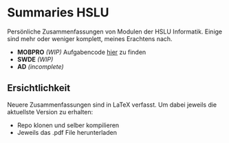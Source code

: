 # Summaries HSLU
Persönliche Zusammenfassungen von Modulen der HSLU Informatik. Einige sind mehr oder weniger komplett, meines Erachtens nach.

- **MOBPRO** *(WIP)* Aufgabencode [hier](https://github.com/madotha/mobpro_projects) zu finden
- **SWDE** *(WIP)*
- **AD** *(incomplete)*

## Ersichtlichkeit

Neuere Zusammenfassungen sind in LaTeX verfasst.
Um dabei jeweils die aktuellste Version zu erhalten:
* Repo klonen und selber kompilieren
* Jeweils das .pdf File herunterladen
